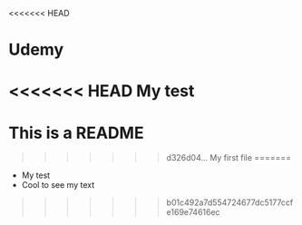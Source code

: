 <<<<<<< HEAD
# Udemy
<<<<<<< HEAD
My test
=======
# This is a README
>>>>>>> d326d04... My first file
=======
* My test
* Cool to see my text
>>>>>>> b01c492a7d554724677dc5177ccfe169e74616ec
